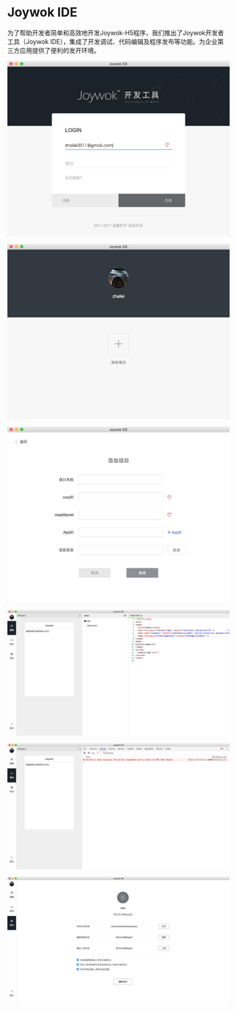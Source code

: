 # Joywok IDE

为了帮助开发者简单和高效地开发Joywok-H5程序，我们推出了Joywok开发者工具（Joywok IDE），集成了开发调试、代码编辑及程序发布等功能。为企业第三方应用提供了便利的发开环境。

![](build/images/ide/1.png)

![](build/images/ide/2.png)

![](build/images/ide/3.png)

![](build/images/ide/4.png)

![](build/images/ide/5.png)

![](build/images/ide/6.png)


